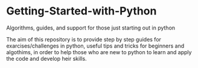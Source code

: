 # Getting-Started-with-Python
Algorithms, guides, and support for those just starting out in python

The aim of this repository is to provide step by step guides for exarcises/challenges in python, useful tips and tricks for beginners and algothims, in order to help those who are new to python to learn and apply the code and develop heir skills.
